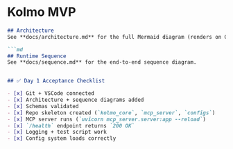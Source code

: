 # Kolmo MVP
```md
## Architecture
See **docs/architecture.md** for the full Mermaid diagram (renders on GitHub).

```md
## Runtime Sequence
See **docs/sequence.md** for the end-to-end sequence diagram.


## ✅ Day 1 Acceptance Checklist

- [x] Git + VSCode connected
- [x] Architecture + sequence diagrams added
- [x] Schemas validated
- [x] Repo skeleton created (`kolmo_core`, `mcp_server`, `configs`)
- [x] MCP server runs (`uvicorn mcp_server.server:app --reload`)
- [x] `/health` endpoint returns `200 OK`
- [x] Logging + test script work
- [x] Config system loads correctly
